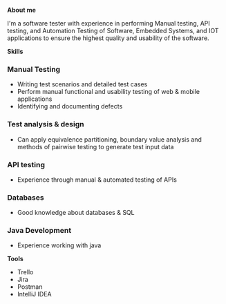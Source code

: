 **About me**

I'm a software tester with experience in performing Manual testing, API testing, and Automation Testing of Software, Embedded Systems, and IOT applications to ensure the highest quality and usability of the software.

**Skills**

### Manual Testing
- Writing test scenarios and detailed test cases
- Perform manual functional and usability testing of web & mobile applications
- Identifying and documenting defects

### Test analysis & design
- Can apply equivalence partitioning, boundary value analysis and methods of pairwise testing to generate test input data

### API testing
- Experience through manual & automated testing of APIs

### Databases
- Good knowledge about databases & SQL

### Java Development
- Experience working with java

**Tools**
- Trello
- Jira
- Postman
- IntelliJ IDEA



